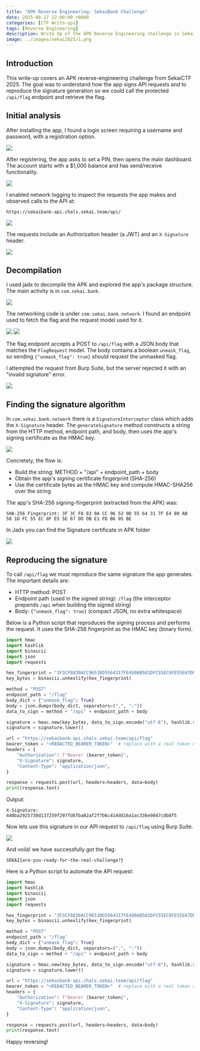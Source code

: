 ```yaml
---
title: "APK Reverse Engineering: SekaiBank Challenge"
date: 2025-08-17 22:00:00 +0800
categories: [CTF Write-ups]
tags: [Reverse Engineering]
description: Write Up of the APK Reverse Engineering challenge in SekaiCTF 2025
image: ../images/sekai2025/1.png
---
```



## Introduction

This write-up covers an APK reverse-engineering challenge from SekaiCTF 2025. The goal was to understand how the app signs API requests and to reproduce the signature generation so we could call the protected `/api/flag` endpoint and retrieve the flag.

## Initial analysis

After installing the app, I found a login screen requiring a username and password, with a registration option.

![](../images/sekai2025/2.png)

After registering, the app asks to set a PIN, then opens the main dashboard. The account starts with a $1,000 balance and has send/receive functionality.

![](../images/sekai2025/3.png)

I enabled network logging to inspect the requests the app makes and observed calls to the API at:

```
https://sekaibank-api.chals.sekai.team/api/
```

![](../images/sekai2025/4.png)

The requests include an Authorization header (a JWT) and an `X-Signature` header.

![](../images/sekai2025/5.png)

## Decompilation

I used jadx to decompile the APK and explored the app's package structure. The main activity is in `com.sekai.bank`.

![](../images/sekai2025/6.png)

The networking code is under `com.sekai.bank.network`. I found an endpoint used to fetch the flag and the request model used for it.

![](../images/sekai2025/7.png)
![](../images/sekai2025/8.png)

The flag endpoint accepts a POST to `/api/flag` with a JSON body that matches the `FlagRequest` model. The body contains a boolean `unmask_flag`, so sending `{"unmask_flag": true}` should request the unmasked flag.

I attempted the request from Burp Suite, but the server rejected it with an "invalid signature" error.

![](../images/sekai2025/9.png)

## Finding the signature algorithm

In `com.sekai.bank.network` there is a `SignatureInterceptor` class which adds the `X-Signature` header. The `generateSignature` method constructs a string from the HTTP method, endpoint path, and body, then uses the app's signing certificate as the HMAC key.

![](../images/sekai2025/10.png)

Concretely, the flow is:
- Build the string: METHOD + "/api" + endpoint_path + body
- Obtain the app's signing certificate fingerprint (SHA-256)
- Use the certificate bytes as the HMAC key and compute HMAC-SHA256 over the string

The app's SHA-256 signing-fingerprint (extracted from the APK) was:

```
SHA-256 Fingerprint: 3F 3C F8 83 0A CC 96 53 0D 55 64 31 7F E4 80 AB 58 1D FC 55 EC 8F E5 5E 67 DD DB E1 FD B6 05 BE
```

In Jadx you can find the Signature certificate in APK folder

![](../images/sekai2025/11.png)

## Reproducing the signature

To call `/api/flag` we must reproduce the same signature the app generates. The important details are:

- HTTP method: POST
- Endpoint path (used in the signed string): `/flag` (the interceptor prepends `/api` when building the signed string)
- Body: `{"unmask_flag": true}` (compact JSON, no extra whitespace)

Below is a Python script that reproduces the signing process and performs the request. It uses the SHA-256 fingerprint as the HMAC key (binary form).

```python
import hmac
import hashlib
import binascii
import json
import requests

hex_fingerprint = "3F3CF8830ACC96530D5564317FE480AB581DFC55EC8FE55E67DDDBE1FDB605BE"
key_bytes = binascii.unhexlify(hex_fingerprint)

method = "POST"
endpoint_path = "/flag"
body_dict = {"unmask_flag": True}
body = json.dumps(body_dict, separators=(",", ":"))
data_to_sign = method + "/api" + endpoint_path + body

signature = hmac.new(key_bytes, data_to_sign.encode("utf-8"), hashlib.sha256).hexdigest()
signature = signature.lower()

url = "https://sekaibank-api.chals.sekai.team/api/flag"
bearer_token = "<REDACTED_BEARER_TOKEN>"  # replace with a real token obtained from the app
headers = {
    "Authorization": f"Bearer {bearer_token}",
    "X-Signature": signature,
    "Content-Type": "application/json",
}

response = requests.post(url, headers=headers, data=body)
print(response.text)
```

Output:

```
X-Signature: 440ba2925730d137259f297fd6fba02af2f7b6c414dd16a1ac336e9047cdb8f5
```

Now lets use this signature in our API request to `/api/flag` using Burp Suite.

![](../images/sekai2025/12.png)

And voilà! we have successfully got the flag:

```
SEKAI{are-you-ready-for-the-real-challenge?}
```

Here is a Python script to automate the API request:

```python
import hmac
import hashlib
import binascii
import json
import requests

hex_fingerprint = "3F3CF8830ACC96530D5564317FE480AB581DFC55EC8FE55E67DDDBE1FDB605BE" 
key_bytes = binascii.unhexlify(hex_fingerprint)

method = "POST"
endpoint_path = "/flag"
body_dict = {"unmask_flag": True}
body = json.dumps(body_dict, separators=(",", ":"))
data_to_sign = method + "/api" + endpoint_path + body

signature = hmac.new(key_bytes, data_to_sign.encode("utf-8"), hashlib.sha256).hexdigest()
signature = signature.lower()

url = "https://sekaibank-api.chals.sekai.team/api/flag"
bearer_token = "<REDACTED_BEARER_TOKEN>"  # replace with a real token obtained 
headers = {
    "Authorization": f"Bearer {bearer_token}",
    "X-Signature": signature,
    "Content-Type": "application/json",
}

response = requests.post(url, headers=headers, data=body)
print(response.text)
```

Happy reversing!
